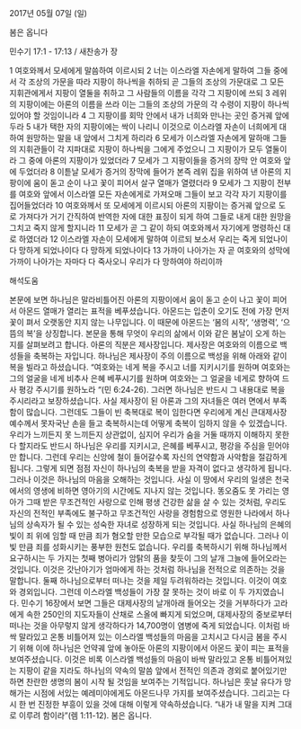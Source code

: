 2017년 05월 07일 (일)

봄은 옵니다



민수기 17:1 - 17:13 / 새찬송가  장


1 여호와께서 모세에게 말씀하여 이르시되 2 너는 이스라엘 자손에게 말하여 그들 중에서 각 조상의 가문을 따라 지팡이 하나씩을 취하되 곧 그들의 조상의 가문대로 그 모든 지휘관에게서 지팡이 열둘을 취하고 그 사람들의 이름을 각각 그 지팡이에 쓰되 3 레위의 지팡이에는 아론의 이름을 쓰라 이는 그들의 조상의 가문의 각 수령이 지팡이 하나씩 있어야 할 것임이니라 4 그 지팡이를 회막 안에서 내가 너희와 만나는 곳인 증거궤 앞에 두라 5 내가 택한 자의 지팡이에는 싹이 나리니 이것으로 이스라엘 자손이 너희에게 대하여 원망하는 말을 내 앞에서 그치게 하리라 6 모세가 이스라엘 자손에게 말하매 그들의 지휘관들이 각 지파대로 지팡이 하나씩을 그에게 주었으니 그 지팡이가 모두 열둘이라 그 중에 아론의 지팡이가 있었더라 7 모세가 그 지팡이들을 증거의 장막 안 여호와 앞에 두었더라 8 이튿날 모세가 증거의 장막에 들어가 본즉 레위 집을 위하여 낸 아론의 지팡이에 움이 돋고 순이 나고 꽃이 피어서 살구 열매가 열렸더라 9 모세가 그 지팡이 전부를 여호와 앞에서 이스라엘 모든 자손에게로 가져오매 그들이 보고 각각 자기 지팡이를 집어들었더라 10 여호와께서 또 모세에게 이르시되 아론의 지팡이는 증거궤 앞으로 도로 가져다가 거기 간직하여 반역한 자에 대한 표징이 되게 하여 그들로 내게 대한 원망을 그치고 죽지 않게 할지니라 11 모세가 곧 그 같이 하되 여호와께서 자기에게 명령하신 대로 하였더라 12 이스라엘 자손이 모세에게 말하여 이르되 보소서 우리는 죽게 되었나이다 망하게 되었나이다 다 망하게 되었나이다 13 가까이 나아가는 자 곧 여호와의 성막에 가까이 나아가는 자마다 다 죽사오니 우리가 다 망하여야 하리이까

해석도움





본문에 보면 하나님은 말라비틀어진 아론의 지팡이에서 움이 돋고 순이 나고 꽃이 피어서 아몬드 열매가 열리는 표적을 베푸셨습니다. 아몬드는 입춘이 오기도 전에 가장 먼저 꽃이 펴서 오랫동안 지지 않는 나무입니다. 이 때문에 아몬드는 ‘봄의 시작’, ‘생명력’, ‘으뜸의 복’을 상징합니다. 본문을 통해 무엇이 우리의 삶에서 이와 같은 봄날이 오게 하는지를 살펴보려고 합니다. 아론의 직분은 제사장입니다. 제사장은 여호와의 이름으로 백성들을 축복하는 자입니다. 하나님은 제사장이 주의 이름으로 백성을 위해 아래와 같이 복을 빌라고 하셨습니다. “여호와는 네게 복을 주시고 너를 지키시기를 원하며 여호와는 그의 얼굴을 네게 비추사 은혜 베푸시기를 원하며 여호와는 그 얼굴을 네게로 향하여 드사 평강 주시기를 원하노라 “(민 6:24-26). 그러면 하나님은 반드시 그 내용대로 복을 주시리라고 보장하셨습니다. 사실 제사장이 된 아론과 그의 자녀들은 여러 면에서 부족함이 많습니다. 그런데도 그들이 빈 축복대로 복이 임한다면 우리에게 계신 큰대제사장 예수께서 못자국난 손을 들고 축복하시는데 어떻게 축복이 임하지 않을 수 있겠습니다. 우리가 느끼든지 못 느끼든지 상관없이, 심지어 우리가 숨을 거둘 때까지 이해하지 못한다 할지라도 반드시 하나님은 우리를 지키시고, 은혜를 베푸시고, 평강을 주심을 믿어야만 합니다. 그런데 우리는 신앙에 철이 들어갈수록 자신의 연약함과 사악함을 절감하게 됩니다. 그렇게 되면 점점 자신이 하나님의 축복을 받을 자격이 없다고 생각하게 됩니다. 그러나 이것은 하나님의 마음을 오해하는 것입니다. 사실 이 땅에서 우리의 일생은 천국에서의 영생에 비하면 영아기의 시간에도 지나지 않는 것입니다. 똥오줌도 못 가리는 영아가 그때 받은 무조건적인 사랑으로 인해 평생 건강한 삶을 살 수 있는 것처럼, 우리도 자신의 전적인 부족에도 불구하고 무조건적인 사랑을 경험함으로 영원한 나라에서 하나님의 상속자가 될 수 있는 성숙한 자녀로 성장하게 되는 것입니다. 사실 하나님의 은혜의 빛이 죄 위에 임할 때 만큼 죄가 혐오할 만한 모습으로 부각될 때가 없습니다. 그러나 이 빛 만큼 죄를 성화시키는 풍부한 원천도 없습니다. 우리를 축복하시기 위해 하나님께서 요구하시는 두 가지는  첫째 병아리가 암탉의 품을 찾듯이 그의 날개 그늘에 들어오라는 것입니다. 이것은 갓난아기가 엄마에게 하는 것처럼 하나님을 전적으로 의존하는 것을 말합니다. 둘째 하나님으로부터 떠나는 것을 제일 두려워하라는 것입니다. 이것이 여호와 경외입니다. 그런데 이스라엘 백성들이 가장 잘 못하는 것이 바로 이 두 가지였습니다. 민수기 16장에서 보면 그들은 대제사장의 날개아래 들어오는 것을 거부하다가 고라에게 속한 250인의 지도자들이 산채로 스올에 빠지게 되었으며, 대제사장의 중보로부터 떠나는 것을 아무렇지 않게 생각하다가 14,700명이 염병에 죽게 되었습니다.  이처럼 바싹 말라있고 온통 비틀어져 있는 이스라엘 백성들의 마음을 고치시고 다시금 봄을 주시기 위해 이에 하나님은 언약궤 앞에 놓아둔 아론의 지팡이에서 아몬드 꽃이 피는 표적을 보여주셨습니다. 이것은 비록 이스라엘 백성들의 마음이 바싹 말라있고 온통 비틀어져있는 지팡이 같을 지라도 하나님의 약속의 말씀 앞에서 전적인 의존과 경외로 붙어있기만 하면 찬란한 생명의 봄이 시작 될 것임을 보여주는 기적입니다. 하나님은 훗날 유다가 망해가는 시점에 서있는 예레미야에게도 아몬드나무 가지를 보여주셨습니다. 그리고는 다시 한 번 진정한 부흥이 있을 것에 대해 이렇게 약속하셨습니다. “내가 내 말을 지켜 그대로 이루려 함이라”(렘 1:11-12). 봄은 옵니다.
